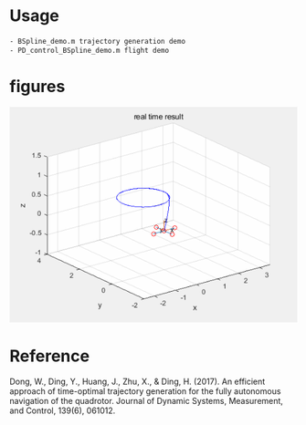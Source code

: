 # Usage  

    - BSpline_demo.m trajectory generation demo
    - PD_control_BSpline_demo.m flight demo

# figures

![img](data/BSpline-circle.gif)

# Reference

Dong, W., Ding, Y., Huang, J., Zhu, X., & Ding, H. (2017). An efficient approach of time-optimal trajectory generation for the fully autonomous navigation of the quadrotor. Journal of Dynamic Systems, Measurement, and Control, 139(6), 061012.
